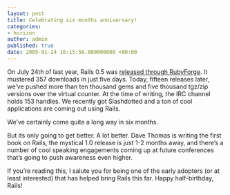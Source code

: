 ```yaml
---
layout: post
title: Celebrating six months anniversary!
categories:
- horizon
author: admin
published: true
date: 2005-01-24 16:15:58.000000000 +00:00
---
```

<p>On July 24th of last year, Rails 0.5 was <a href="http://rubyforge.org/frs/?group_id=307">released through RubyForge</a>. It mustered 357 downloads in just five days. Today, fifteen releases later, we&#8217;ve pushed more than ten thousand gems and five thousand tgz/zip versions over the virtual counter. At the time of writing, the <span class="caps">IRC</span> channel holds 153 handles. We recently got Slashdotted and a ton of cool applications are coming out using Rails.</p>
<p>We&#8217;ve certainly come quite a long way in six months.</p>
<p>But its only going to get better. A lot better. Dave Thomas is writing the first book on Rails, the mystical 1.0 release is just 1-2 months away, and there&#8217;s a number of cool speaking engagements coming up at future conferences that&#8217;s going to push awareness even higher.</p>
<p>If you&#8217;re reading this, I salute you for being one of the early adopters (or at least interested) that has helped bring Rails this far. Happy half-birthday, Rails!</p>